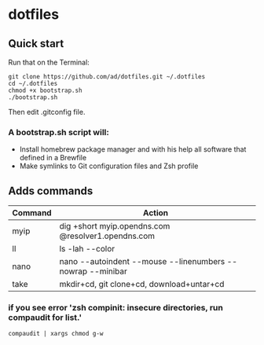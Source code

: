 # dotfiles

## Quick start

Run that on the Terminal:
```
git clone https://github.com/ad/dotfiles.git ~/.dotfiles
cd ~/.dotfiles
chmod +x bootstrap.sh
./bootstrap.sh
```

Then edit .gitconfig file.

### A bootstrap.sh script will:
- Install homebrew package manager and with his help all software that defined in a Brewfile
- Make symlinks to Git configuration files and Zsh profile

## Adds commands

| Command | Action |
| ------- | ------ |
| myip | dig +short myip.opendns.com @resolver1.opendns.com |
| ll | ls -lah --color |
| nano | nano --autoindent --mouse --linenumbers --nowrap --minibar |
| take |  mkdir+cd, git clone+cd, download+untar+cd |


### if you see error 'zsh compinit: insecure directories, run compaudit for list.'

```
compaudit | xargs chmod g-w
```
